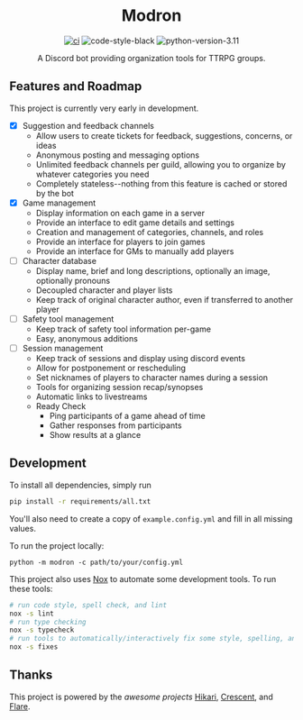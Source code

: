 <div align="center">

# Modron

[![ci](https://github.com/drowrin/modron/actions/workflows/ci.yml/badge.svg)](https://github.com/drowrin/modron/actions/workflows/ci.yml)
![code-style-black](https://badgen.net/badge/code-style/black/black)
![python-version-3.11](https://badgen.net/badge/python/3%2E11/blue)

A Discord bot providing organization tools for TTRPG groups.

</div>

## Features and Roadmap

This project is currently very early in development.

- [x] Suggestion and feedback channels
  - Allow users to create tickets for feedback, suggestions, concerns, or ideas
  - Anonymous posting and messaging options
  - Unlimited feedback channels per guild, allowing you to organize by whatever categories you need
  - Completely stateless--nothing from this feature is cached or stored by the bot
- [x] Game management
  - Display information on each game in a server
  - Provide an interface to edit game details and settings
  - Creation and management of categories, channels, and roles
  - Provide an interface for players to join games
  - Provide an interface for GMs to manually add players
- [ ] Character database
  - Display name, brief and long descriptions, optionally an image, optionally pronouns
  - Decoupled character and player lists
  - Keep track of original character author, even if transferred to another player
- [ ] Safety tool management
  - Keep track of safety tool information per-game
  - Easy, anonymous additions
- [ ] Session management
  - Keep track of sessions and display using discord events
  - Allow for postponement or rescheduling
  - Set nicknames of players to character names during a session
  - Tools for organizing session recap/synopses
  - Automatic links to livestreams
  - Ready Check
    - Ping participants of a game ahead of time
    - Gather responses from participants
    - Show results at a glance

## Development

To install all dependencies, simply run

```sh
pip install -r requirements/all.txt
```

You'll also need to create a copy of `example.config.yml` and fill in all missing values.

To run the project locally:

```
python -m modron -c path/to/your/config.yml
```

This project also uses [Nox](https://nox.thea.codes/en/stable/) to automate some development tools. To run these tools:

```sh
# run code style, spell check, and lint
nox -s lint
# run type checking
nox -s typecheck
# run tools to automatically/interactively fix some style, spelling, and lint issues
nox -s fixes
```

## Thanks

This project is powered by the *awesome projects* [Hikari](https://github.com/hikari-py/hikari), [Crescent](https://github.com/magpie-dev/hikari-crescent), and [Flare](https://github.com/brazier-dev/hikari-flare).
